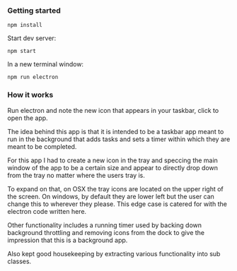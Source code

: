### Getting started

`npm install`

Start dev server:

`npm start`

In a new terminal window:

`npm run electron`

### How it works

Run electron and note the new icon that appears in your taskbar, click to open the app.

The idea behind this app is that it is intended to be a taskbar app meant to run in the background that adds tasks and sets a timer within which they are meant to be completed.

For this app I had to create a new icon in the tray and speccing the main window of the app to be a certain size and appear to directly drop down from the tray no matter where the users tray is.

To expand on that, on OSX the tray icons are located on the upper right of the screen. On windows, by default they are lower left but the user can change this to wherever they please. This edge case is catered for with the electron code written here.

Other functionality includes a running timer used by backing down background throttling and removing icons from the dock to give the impression that this is a background app.

Also kept good housekeeping by extracting various functionality into sub classes.